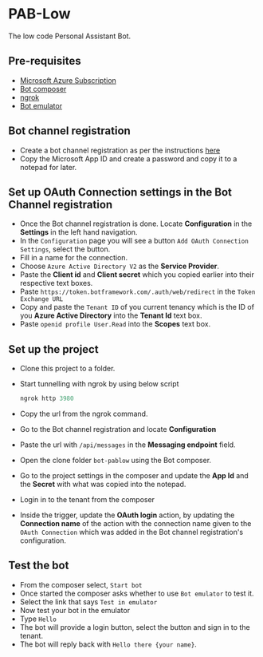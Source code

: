 # PAB-Low

The low code Personal Assistant Bot.

## Pre-requisites

- [Microsoft Azure Subscription](https://azure.microsoft.com/)
- [Bot composer](https://docs.microsoft.com/en-us/composer/quickstart-create-bot?WT.mc_id=m365-10080-cxa)
- [ngrok](https://ngrok.com/download)
- [Bot emulator](https://github.com/Microsoft/BotFramework-Emulator)

## Bot channel registration

- Create a bot channel registration as per the instructions [here](https://docs.microsoft.com/en-us/azure/bot-service/bot-service-quickstart-registration?view=azure-bot-service-4.0&WT.mc_id=m365-10080-cxa)
- Copy the Microsoft App ID and create a password and copy it to a notepad for later.

## Set up OAuth Connection settings in the Bot Channel registration

- Once the Bot channel registration is done. Locate **Configuration** in the **Settings** in the left hand navigation.
- In the `Configuration` page you will see a button `Add OAuth Connection Settings`, select the button.
- Fill in a name for the connection.
- Choose `Azure Active Directory V2` as the **Service Provider**.
- Paste the **Client id** and **Client secret** which you copied earlier into their respective text boxes.
- Paste `https://token.botframework.com/.auth/web/redirect` in the `Token Exchange URL`  
- Copy and paste the `Tenant ID` of you current tenancy which is the ID of you **Azure Active Directory** into the **Tenant Id** text box.
- Paste `openid profile User.Read` into the **Scopes** text box.

## Set up the project

- Clone this project to a folder.
- Start tunnelling with ngrok by using below script

    ```powershell
    ngrok http 3980
    ```

- Copy the url from the ngrok command.
- Go to the Bot channel registration and locate **Configuration**
- Paste the url with `/api/messages` in the **Messaging endpoint** field.
- Open the clone folder `bot-pablow` using the Bot composer.
- Go to the project settings in the composer and update the **App Id** and the **Secret** with what was copied into the notepad.
- Login in to the tenant from the composer
- Inside the trigger, update the **OAuth login** action, by updating the **Connection name** of the action with the connection name given to the `OAuth Connection` which was added in the Bot channel registration's configuration.

## Test the bot

- From the composer select, `Start bot`
- Once started the composer asks whether to use `Bot emulator` to test it.
- Select the link that says `Test in emulator`
- Now test your bot in the emulator
- Type `Hello`
- The bot will provide a login button, select the button and sign in to the tenant.
- The bot will reply back with `Hello there {your name}`.
